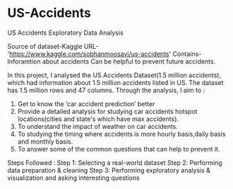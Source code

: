 # US-Accidents
US Accidents Exploratory Data Analysis

Source of dataset-Kaggle
URL-'https://www.kaggle.com/sobhanmoosavi/us-accidents'
Contains-Inforamtion about accidents
Can be helpful to prevent future accidents.

In this project, I analysed the US Accidents Dataset(1.5 million accidents), which had information about 1.5 million accidents listed in US.
The dataset has 1.5 million rows and 47 columns.
Through the analysis, I aim to :
1. Get to know the ‘car accident prediction’ better
2. Provide a detailed analysis for studying car accidents hotspot locations(cities and state's which have max accidents).
3. To understand the impact of weather on car accidents.
4. To studying the timing where accidents is more hourly basis,daily basis and monthly basis.
5. To answer some of the common questions that can help to prevent it.

Steps Followed :
Step 1: Selecting a real-world dataset
Step 2: Performing data preparation & cleaning
Step 3: Performing exploratory analysis & visualization and asking interesting questions
